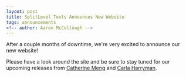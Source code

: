 ```yaml
---
layout: post
title: SplitLevel Texts Announces New Website
tags: announcements
<!-- author: Aaron McCollough -->
---
```

After a couple months of downtime, we're very excited to announce our new website! 

Please have a look around the site and be sure to stay tuned for our upcoming releases from <a href="/texts/the-longest-total-solar-eclipse-of-the-century">Catherine Meng</a> and <a href="/texts/w-m">Carla Harryman</a>.
